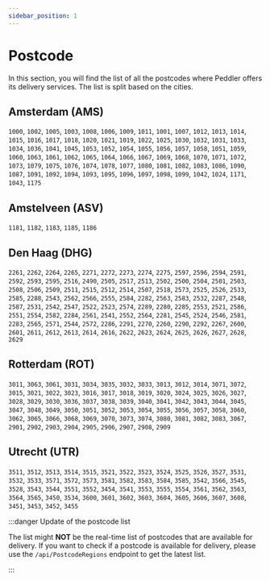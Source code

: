 ```yaml
---
sidebar_position: 1
---
```


# Postcode

In this section, you will find the list of all the postcodes where Peddler offers its delivery services. The list is split based on the cities.

## Amsterdam (AMS)

`1000`, `1002`, `1005`, `1003`, `1008`, `1006`, `1009`, `1011`, `1001`, `1007`, `1012`, `1013`, `1014`, `1015`, `1016`, `1017`, `1018`, `1020`, `1021`, `1019`, `1022`, `1025`, `1030`, `1032`, `1031`, `1033`, `1034`, `1036`, `1041`, `1045`, `1053`, `1052`, `1054`, `1055`, `1056`, `1057`, `1058`, `1051`, `1059`, `1060`, `1063`, `1061`, `1062`, `1065`, `1064`, `1066`, `1067`, `1069`, `1068`, `1070`, `1071`, `1072`, `1073`, `1079`, `1075`, `1076`, `1074`, `1078`, `1077`, `1080`, `1081`, `1082`, `1083`, `1086`, `1090`, `1087`, `1091`, `1092`, `1094`, `1093`, `1095`, `1096`, `1097`, `1098`, `1099`, `1042`, `1024`, `1171`, `1043`, `1175`

## Amstelveen (ASV)

`1181`, `1182`, `1183`, `1185`, `1186`

## Den Haag (DHG)

`2261`, `2262`, `2264`, `2265`, `2271`, `2272`, `2273`, `2274`, `2275`, `2597`, `2596`, `2594`, `2591`, `2592`, `2593`, `2595`, `2516`, `2490`, `2505`, `2517`, `2513`, `2502`, `2500`, `2504`, `2501`, `2503`, `2508`, `2506`, `2509`, `2511`, `2515`, `2512`, `2514`, `2507`, `2518`, `2573`, `2525`, `2526`, `2533`, `2585`, `2288`, `2543`, `2562`, `2566`, `2555`, `2584`, `2282`, `2563`, `2583`, `2532`, `2287`, `2548`, `2587`, `2531`, `2542`, `2547`, `2522`, `2523`, `2574`, `2289`, `2280`, `2285`, `2553`, `2521`, `2586`, `2551`, `2554`, `2582`, `2284`, `2561`, `2541`, `2552`, `2564`, `2281`, `2545`, `2524`, `2546`, `2581`, `2283`, `2565`, `2571`, `2544`, `2572`, `2286`, `2291`, `2270`, `2260`, `2290`, `2292`, `2267`, `2600`, `2601`, `2611`, `2612`, `2613`, `2614`, `2616`, `2622`, `2623`, `2624`, `2625`, `2626`, `2627`, `2628`, `2629`

## Rotterdam (ROT)

`3011`, `3063`, `3061`, `3031`, `3034`, `3035`, `3032`, `3033`, `3013`, `3012`, `3014`, `3071`, `3072`, `3015`, `3021`, `3022`, `3023`, `3016`, `3017`, `3018`, `3019`, `3020`, `3024`, `3025`, `3026`, `3027`, `3028`, `3029`, `3030`, `3036`, `3037`, `3038`, `3039`, `3040`, `3041`, `3042`, `3043`, `3044`, `3045`, `3047`, `3048`, `3049`, `3050`, `3051`, `3052`, `3053`, `3054`, `3055`, `3056`, `3057`, `3058`, `3060`, `3062`, `3065`, `3066`, `3068`, `3069`, `3070`, `3073`, `3074`, `3080`, `3081`, `3082`, `3083`, `3067`, `2901`, `2902`, `2903`, `2904`, `2905`, `2906`, `2907`, `2908`, `2909`

## Utrecht (UTR)

`3511`, `3512`, `3513`, `3514`, `3515`, `3521`, `3522`, `3523`, `3524`, `3525`, `3526`, `3527`, `3531`, `3532`, `3533`, `3571`, `3572`, `3573`, `3581`, `3582`, `3583`, `3584`, `3585`, `3542`, `3566`, `3545`, `3528`, `3543`, `3544`, `3551`, `3552`, `3454`, `3541`, `3553`, `3555`, `3554`, `3561`, `3562`, `3563`, `3564`, `3565`, `3450`, `3534`, `3600`, `3601`, `3602`, `3603`, `3604`, `3605`, `3606`, `3607`, `3608`, `3451`, `3453`, `3452`, `3455`


:::danger Update of the postcode list

The list might **NOT** be the real-time list of postcodes that are available for delivery. If you want to check if a postcode is available for delivery, please use the ``/api/PostcodeRegions`` endpoint to get the latest list.

:::